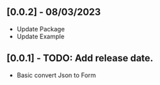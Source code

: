 ## [0.0.2] - 08/03/2023

* Update Package
* Update Example

## [0.0.1] - TODO: Add release date.

* Basic convert Json to Form
